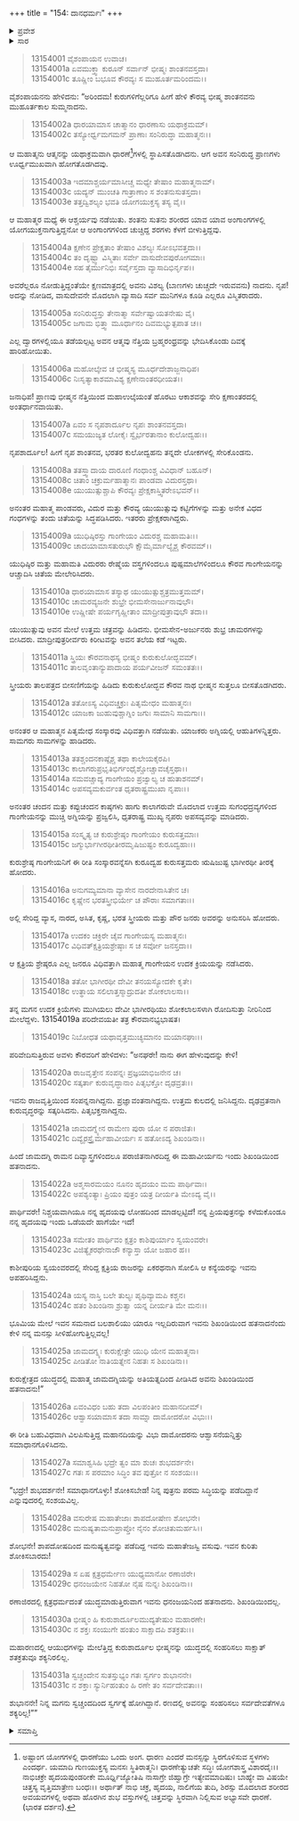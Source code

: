+++
title = "154: ದಾನಧರ್ಮಃ"
+++

<details><summary>ಪ್ರವೇಶ</summary>


।।   ಓಂ ಓಂ ನಮೋ ನಾರಾಯಣಾಯ।।   ಶ್ರೀ ವೇದವ್ಯಾಸಾಯ ನಮಃ ।।

ಶ್ರೀ ಕೃಷ್ಣದ್ವೈಪಾಯನ ವೇದವ್ಯಾಸ ವಿರಚಿತ  

**ಶ್ರೀ ಮಹಾಭಾರತ**

**ಅನುಶಾಸನ ಪರ್ವ**

**ಭೀಷ್ಮಸ್ವರ್ಗಾರೋಹಣ ಪರ್ವ**

**ಅಧ್ಯಾಯ 154**


</details>

<details><summary>ಸಾರ</summary>

ಭೀಷ್ಮನ ಪ್ರಾಣತ್ಯಾಗ (1-7). ಭೀಷ್ಮನ ದಹನ ಸಂಸ್ಕಾರ ಮತ್ತು ಜಲತರ್ಪಣ (8-17). ದುಃಖಿಸುತ್ತಿದ್ದ ಗಂಗೆಯನ್ನು ವಾಸುದೇವ ಕೃಷ್ಣನು ಸಮಾಧಾನಪಡಿಸಿದ್ದುದು (18-31).


</details>



> 13154001 ವೈಶಂಪಾಯನ ಉವಾಚ।  
13154001a ಏವಮುಕ್ತ್ವಾ ಕುರೂನ್ ಸರ್ವಾನ್ ಭೀಷ್ಮಃ ಶಾಂತನವಸ್ತದಾ।  
13154001c ತೂಷ್ಣೀಂ ಬಭೂವ ಕೌರವ್ಯಃ ಸ ಮುಹೂರ್ತಮರಿಂದಮ।।

ವೈಶಂಪಾಯನನು ಹೇಳಿದನು: “ಅರಿಂದಮ! ಕುರುಗಳಿಗೆಲ್ಲರಿಗೂ ಹೀಗೆ ಹೇಳಿ ಕೌರವ್ಯ ಭೀಷ್ಮ ಶಾಂತನವನು ಮುಹೂರ್ತಕಾಲ ಸುಮ್ಮನಾದನು.

> 13154002a ಧಾರಯಾಮಾಸ ಚಾತ್ಮಾನಂ ಧಾರಣಾಸು ಯಥಾಕ್ರಮಮ್।  
13154002c ತಸ್ಯೋರ್ಧ್ವಮಗಮನ್ ಪ್ರಾಣಾಃ ಸಂನಿರುದ್ಧಾ ಮಹಾತ್ಮನಃ।।

ಆ ಮಹಾತ್ಮನು ಆತ್ಮನನ್ನು ಯಥಾಕ್ರಮವಾಗಿ ಧಾರಣೆ[^1]ಗಳಲ್ಲಿ ಸ್ಥಾಪಿಸತೊಡಗಿದನು. ಆಗ ಅವನ ಸಂನಿರುದ್ಧ ಪ್ರಾಣಗಳು ಊರ್ಧ್ವಮುಖವಾಗಿ ಹೋಗತೊಡಗಿದವು.

> 13154003a ಇದಮಾಶ್ಚರ್ಯಮಾಸೀಚ್ಚ ಮಧ್ಯೇ ತೇಷಾಂ ಮಹಾತ್ಮನಾಮ್।  
13154003c ಯದ್ಯನ್ ಮುಂಚತಿ ಗಾತ್ರಾಣಾಂ ಸ ಶಂತನುಸುತಸ್ತದಾ।  
13154003e ತತ್ತದ್ವಿಶಲ್ಯಂ ಭವತಿ ಯೋಗಯುಕ್ತಸ್ಯ ತಸ್ಯ ವೈ।।

ಆ ಮಹಾತ್ಮರ ಮಧ್ಯೆ ಈ ಆಶ್ಚರ್ಯವು ನಡೆಯಿತು. ಶಂತನು ಸುತನು ಶರೀರದ ಯಾವ ಯಾವ ಅಂಗಾಂಗಗಳಲ್ಲಿ ಯೋಗಯುಕ್ತನಾಗುತ್ತಿದ್ದನೋ ಆ ಅಂಗಾಂಗಗಳಿಂದ ಚುಚ್ಚಿದ್ದ ಶರಗಳು ಕೆಳಗೆ ಬೀಳುತ್ತಿದ್ದವು.

> 13154004a ಕ್ಷಣೇನ ಪ್ರೇಕ್ಷತಾಂ ತೇಷಾಂ ವಿಶಲ್ಯಃ ಸೋಽಭವತ್ತದಾ।।  
13154004c ತಂ ದೃಷ್ಟ್ವಾ ವಿಸ್ಮಿತಾಃ ಸರ್ವೇ ವಾಸುದೇವಪುರೋಗಮಾಃ।  
13154004e ಸಹ ತೈರ್ಮುನಿಭಿಃ ಸರ್ವೈಸ್ತದಾ ವ್ಯಾಸಾದಿಭಿರ್ನೃಪ।।

ಅವರೆಲ್ಲರೂ ನೋಡುತ್ತಿದ್ದಂತೆಯೇ ಕ್ಷಣಮಾತ್ರದಲ್ಲಿ ಅವನು ವಿಶಲ್ಯ (ಬಾಣಗಳು ಚುಚ್ಚದೇ ಇರುವವನು) ನಾದನು. ನೃಪ! ಅದನ್ನು ನೋಡಿದ, ವಾಸುದೇವನೇ ಮೊದಲಾಗಿ ವ್ಯಾಸಾದಿ ಸರ್ವ ಮುನಿಗಳೂ ಕೂಡಿ ಎಲ್ಲರೂ ವಿಸ್ಮಿತರಾದರು.

> 13154005a ಸಂನಿರುದ್ಧಸ್ತು ತೇನಾತ್ಮಾ ಸರ್ವೇಷ್ವಾಯತನೇಷು ವೈ।  
13154005c ಜಗಾಮ ಭಿತ್ತ್ವಾ ಮೂರ್ಧಾನಂ ದಿವಮಭ್ಯುತ್ಪಪಾತ ಚ।।

ಎಲ್ಲ ದ್ವಾರಗಳಲ್ಲಿಯೂ ತಡೆಯಲ್ಪಟ್ಟ ಅವನ ಆತ್ಮವು ನೆತ್ತಿಯ ಬ್ರಹ್ಮರಂಧ್ರವನ್ನು ಭೇದಿಸಿಕೊಂಡು ದಿವಕ್ಕೆ ಹಾರಿಹೋಯಿತು.

> 13154006a ಮಹೋಲ್ಕೇವ ಚ ಭೀಷ್ಮಸ್ಯ ಮೂರ್ಧದೇಶಾಜ್ಜನಾಧಿಪ।  
13154006c ನಿಃಸೃತ್ಯಾಕಾಶಮಾವಿಶ್ಯ ಕ್ಷಣೇನಾಂತರಧೀಯತ।।

ಜನಾಧಿಪ! ಪ್ರಾಣವು ಭೀಷ್ಮನ ನೆತ್ತಿಯಿಂದ ಮಹಾಉಲ್ಕೆಯಂತೆ ಹೊರಟು ಆಕಾಶವನ್ನು ಸೇರಿ ಕ್ಷಣಾಂತರದಲ್ಲಿ ಅಂತರ್ಧಾನವಾಯಿತು.

> 13154007a ಏವಂ ಸ ನೃಪಶಾರ್ದೂಲ ನೃಪಃ ಶಾಂತನವಸ್ತದಾ।  
13154007c ಸಮಯುಜ್ಯತ ಲೋಕೈಃ ಸ್ವೈರ್ಭರತಾನಾಂ ಕುಲೋದ್ವಹಃ।।

ನೃಪಶಾರ್ದೂಲ! ಹೀಗೆ ನೃಪ ಶಾಂತನವ, ಭರತರ ಕುಲೋದ್ವಹನು ತನ್ನದೇ ಲೋಕಗಳಲ್ಲಿ ಸೇರಿಕೊಂಡನು.

> 13154008a ತತಸ್ತ್ವಾದಾಯ ದಾರೂಣಿ ಗಂಧಾಂಶ್ಚ ವಿವಿಧಾನ್ ಬಹೂನ್।  
13154008c ಚಿತಾಂ ಚಕ್ರುರ್ಮಹಾತ್ಮಾನಃ ಪಾಂಡವಾ ವಿದುರಸ್ತಥಾ।  
13154008e ಯುಯುತ್ಸುಶ್ಚಾಪಿ ಕೌರವ್ಯಃ ಪ್ರೇಕ್ಷಕಾಸ್ತ್ವಿತರೇಽಭವನ್।।

ಅನಂತರ ಮಹಾತ್ಮ ಪಾಂಡವರು, ವಿದುರ ಮತ್ತು ಕೌರವ್ಯ ಯುಯುತ್ಸುವು ಕಟ್ಟಿಗೆಗಳನ್ನು ಮತ್ತು ಅನೇಕ ವಿಧದ ಗಂಧಗಳನ್ನು ತಂದು ಚಿತೆಯನ್ನು ಸಿದ್ಧಪಡಿಸಿದರು. ಇತರರು ಪ್ರೇಕ್ಷಕರಾಗಿದ್ದರು.

> 13154009a ಯುಧಿಷ್ಠಿರಸ್ತು ಗಾಂಗೇಯಂ ವಿದುರಶ್ಚ ಮಹಾಮತಿಃ।।  
13154009c ಚಾದಯಾಮಾಸತುರುಭೌ ಕ್ಷೌಮೈರ್ಮಾಲ್ಯೈಶ್ಚ ಕೌರವಮ್।।

ಯುಧಿಷ್ಠಿರ ಮತ್ತು ಮಹಾಮತಿ ವಿದುರರು ರೇಷ್ಮೆಯ ವಸ್ತ್ರಗಳಿಂದಲೂ ಪುಷ್ಪಮಾಲೆಗಳಿಂದಲೂ ಕೌರವ ಗಾಂಗೇಯನನ್ನು ಆಚ್ಚಾದಿಸಿ ಚಿತೆಯ ಮೇಲೇರಿಸಿದರು.

> 13154010a ಧಾರಯಾಮಾಸ ತಸ್ಯಾಥ ಯುಯುತ್ಸುಶ್ಚತ್ರಮುತ್ತಮಮ್।  
13154010c ಚಾಮರವ್ಯಜನೇ ಶುಭ್ರೇ ಭೀಮಸೇನಾರ್ಜುನಾವುಭೌ।  
13154010e ಉಷ್ಣೀಷೇ ಪರ್ಯಗೃಹ್ಣೀತಾಂ ಮಾದ್ರೀಪುತ್ರಾವುಭೌ ತದಾ।।

ಯುಯುತ್ಸುವು ಅವನ ಮೇಲೆ ಉತ್ತಮ ಚತ್ರವನ್ನು ಹಿಡಿದನು. ಭೀಮಸೇನ-ಅರ್ಜುನರು ಶುಭ್ರ ಚಾಮರಗಳನ್ನು ಬೀಸಿದರು. ಮಾದ್ರೀಪುತ್ರರೀರ್ವರು ಕಿರೀಟವನ್ನು ಅವನ ತಲೆಯ ಕಡೆ ಇಟ್ಟರು.

> 13154011a ಸ್ತ್ರಿಯಃ ಕೌರವನಾಥಸ್ಯ ಭೀಷ್ಮಂ ಕುರುಕುಲೋದ್ಭವಮ್।  
13154011c ತಾಲವೃಂತಾನ್ಯುಪಾದಾಯ ಪರ್ಯವೀಜನ್ ಸಮಂತತಃ।।

ಸ್ತ್ರೀಯರು ತಾಲಪತ್ರದ ಬೀಸಣಿಗೆಯನ್ನು ಹಿಡಿದು ಕುರುಕುಲೋದ್ಭವ ಕೌರವ ನಾಥ ಭೀಷ್ಮನ ಸುತ್ತಲೂ ಬೀಸತೊಡಗಿದರು.

> 13154012a ತತೋಽಸ್ಯ ವಿಧಿವಚ್ಚಕ್ರುಃ ಪಿತೃಮೇಧಂ ಮಹಾತ್ಮನಃ।  
13154012c ಯಾಜಕಾ ಜುಹುವುಶ್ಚಾಗ್ನಿಂ ಜಗುಃ ಸಾಮಾನಿ ಸಾಮಗಾಃ।।

ಅನಂತರ ಆ ಮಹಾತ್ಮನ ಪಿತೃಮೇಧ ಸಂಸ್ಕಾರವು ವಿಧಿವತ್ತಾಗಿ ನಡೆಯಿತು. ಯಾಜಕರು ಅಗ್ನಿಯಲ್ಲಿ ಆಹುತಿಗಳನ್ನಿತ್ತರು. ಸಾಮಗರು ಸಾಮಗಳನ್ನು ಹಾಡಿದರು.

> 13154013a ತತಶ್ಚಂದನಕಾಷ್ಠೈಶ್ಚ ತಥಾ ಕಾಲೇಯಕೈರಪಿ।  
13154013c ಕಾಲಾಗರುಪ್ರಭೃತಿಭಿರ್ಗಂಧೈಶ್ಚೋಚ್ಚಾವಚೈಸ್ತಥಾ।।  
13154014a ಸಮವಚ್ಚಾದ್ಯ ಗಾಂಗೇಯಂ ಪ್ರಜ್ವಾಲ್ಯ ಚ ಹುತಾಶನಮ್।  
13154014c ಅಪಸವ್ಯಮಕುರ್ವಂತ ಧೃತರಾಷ್ಟ್ರಮುಖಾ ನೃಪಾಃ।।

ಅನಂತರ ಚಂದನ ಮತ್ತು ಕಪ್ಪುಚಂದನ ಕಾಷ್ಠಗಳು ಹಾಗು ಕಾಲಾಗರುವೇ ಮೊದಲಾದ ಉತ್ತಮ ಸುಗಂಧದ್ರವ್ಯಗಳಿಂದ ಗಾಂಗೇಯನನ್ನು ಮುಚ್ಚಿ ಅಗ್ನಿಯನ್ನು ಪ್ರಜ್ವಲಿಸಿ, ಧೃತರಾಷ್ಟ್ರ ಮುಖ್ಯ ನೃಪರು ಅಪಸವ್ಯವನ್ನು ಮಾಡಿದರು.

> 13154015a ಸಂಸ್ಕೃತ್ಯ ಚ ಕುರುಶ್ರೇಷ್ಠಂ ಗಾಂಗೇಯಂ ಕುರುಸತ್ತಮಾಃ।  
13154015c ಜಗ್ಮುರ್ಭಾಗೀರಥೀತೀರಮೃಷಿಜುಷ್ಟಂ ಕುರೂದ್ವಹಾಃ।।

ಕುರುಶ್ರೇಷ್ಠ ಗಾಂಗೇಯನಿಗೆ ಈ ರೀತಿ ಸಂಸ್ಕಾರವನ್ನೆಸಗಿ ಕುರೂದ್ವಹ ಕುರುಸತ್ತಮರು ಋಷಿಜುಷ್ಟ ಭಾಗೀರಥೀ ತೀರಕ್ಕೆ ಹೋದರು.

> 13154016a ಅನುಗಮ್ಯಮಾನಾ ವ್ಯಾಸೇನ ನಾರದೇನಾಸಿತೇನ ಚ।  
13154016c ಕೃಷ್ಣೇನ ಭರತಸ್ತ್ರೀಭಿರ್ಯೇ ಚ ಪೌರಾಃ ಸಮಾಗತಾಃ।।

ಅಲ್ಲಿ ಸೇರಿದ್ದ ವ್ಯಾಸ, ನಾರದ, ಅಸಿತ, ಕೃಷ್ಣ, ಭರತ ಸ್ತ್ರೀಯರು ಮತ್ತು ಪೌರ ಜನರು ಅವರನ್ನು ಅನುಸರಿಸಿ ಹೋದರು.

> 13154017a ಉದಕಂ ಚಕ್ರಿರೇ ಚೈವ ಗಾಂಗೇಯಸ್ಯ ಮಹಾತ್ಮನಃ।  
13154017c ವಿಧಿವತ್ಕ್ಷತ್ರಿಯಶ್ರೇಷ್ಠಾಃ ಸ ಚ ಸರ್ವೋ ಜನಸ್ತದಾ।।

ಆ ಕ್ಷತ್ರಿಯ ಶ್ರೇಷ್ಠರೂ ಎಲ್ಲ ಜನರೂ ವಿಧಿವತ್ತಾಗಿ ಮಹಾತ್ಮ ಗಾಂಗೇಯನ ಉದಕ ಕ್ರಿಯಯನ್ನು ನಡೆಸಿದರು.

> 13154018a ತತೋ ಭಾಗೀರಥೀ ದೇವೀ ತನಯಸ್ಯೋದಕೇ ಕೃತೇ।  
13154018c ಉತ್ಥಾಯ ಸಲಿಲಾತ್ತಸ್ಮಾದ್ರುದತೀ ಶೋಕಲಾಲಸಾ।।

ತನ್ನ ಮಗನ ಉದಕ ಕ್ರಿಯೆಗಳು ಮುಗಿಯಲು ದೇವೀ ಭಾಗೀರಥಿಯು ಶೋಕಲಾಲಸಳಾಗಿ ರೋದಿಸುತ್ತಾ ನೀರಿನಿಂದ ಮೇಲೆದ್ದಳು.
13154019a ಪರಿದೇವಯತೀ ತತ್ರ ಕೌರವಾನಭ್ಯಭಾಷತ।

> 13154019c ನಿಬೋಧತ ಯಥಾವೃತ್ತಮುಚ್ಯಮಾನಂ ಮಯಾನಘಾಃ।।

ಪರಿವೇದಿಸುತ್ತಿರುವ ಅವಳು ಕೌರವರಿಗೆ ಹೇಳಿದಳು: “ಅನಘರೇ! ನಾನು ಈಗ ಹೇಳುವುದನ್ನು ಕೇಳಿ!

> 13154020a ರಾಜವೃತ್ತೇನ ಸಂಪನ್ನಃ ಪ್ರಜ್ಞಯಾಭಿಜನೇನ ಚ।  
13154020c ಸತ್ಕರ್ತಾ ಕುರುವೃದ್ಧಾನಾಂ ಪಿತೃಭಕ್ತೋ ದೃಢವ್ರತಃ।।

ಇವನು ರಾಜವೃತ್ತಿಯಿಂದ ಸಂಪನ್ನನಾಗಿದ್ದನು. ಪ್ರಜ್ಞಾವಂತನಾಗಿದ್ದನು. ಉತ್ತಮ ಕುಲದಲ್ಲಿ ಜನಿಸಿದ್ದನು. ದೃಢವ್ರತನಾಗಿ ಕುರುವೃದ್ಧರನ್ನು ಸತ್ಕರಿಸಿದನು. ಪಿತೃಭಕ್ತನಾಗಿದ್ದನು.

> 13154021a ಜಾಮದಗ್ನ್ಯೇನ ರಾಮೇಣ ಪುರಾ ಯೋ ನ ಪರಾಜಿತಃ।  
13154021c ದಿವ್ಯೈರಸ್ತ್ರೈರ್ಮಹಾವೀರ್ಯಃ ಸ ಹತೋಽದ್ಯ ಶಿಖಂಡಿನಾ।।

ಹಿಂದೆ ಜಾಮದಗ್ನಿ ರಾಮನ ದಿವ್ಯಾಸ್ತ್ರಗಳಿಂದಲೂ ಪರಾಜಿತನಾಗಿರದಿದ್ದ ಈ ಮಹಾವೀರ್ಯನು ಇಂದು ಶಿಖಂಡಿಯಿಂದ ಹತನಾದನು.

> 13154022a ಅಶ್ಮಸಾರಮಯಂ ನೂನಂ ಹೃದಯಂ ಮಮ ಪಾರ್ಥಿವಾಃ।  
13154022c ಅಪಶ್ಯಂತ್ಯಾಃ ಪ್ರಿಯಂ ಪುತ್ರಂ ಯತ್ರ ದೀರ್ಯತಿ ಮೇಽದ್ಯ ವೈ।।

ಪಾರ್ಥಿವರೇ! ನಿಶ್ಚಯವಾಗಿಯೂ ನನ್ನ ಹೃದಯವು ಲೋಹದಿಂದ ಮಾಡಲ್ಪಟ್ಟಿದೆ! ನನ್ನ ಪ್ರಿಯಪುತ್ರನನ್ನು ಕಳೆದುಕೊಂಡೂ ನನ್ನ ಹೃದಯವು ಇಂದು ಒಡೆಯದೇ ಹಾಗೆಯೇ ಇದೆ!

> 13154023a ಸಮೇತಂ ಪಾರ್ಥಿವಂ ಕ್ಷತ್ರಂ ಕಾಶಿಪುರ್ಯಾಂ ಸ್ವಯಂವರೇ।  
13154023c ವಿಜಿತ್ಯೈಕರಥೇನಾಜೌ ಕನ್ಯಾಸ್ತಾ ಯೋ ಜಹಾರ ಹ।।

ಕಾಶೀಪುರಿಯ ಸ್ವಯಂವರದಲ್ಲಿ ಸೇರಿದ್ದ ಕ್ಷತ್ರಿಯ ರಾಜರನ್ನು ಏಕರಥನಾಗಿ ಸೋಲಿಸಿ ಆ ಕನ್ಯೆಯರನ್ನು ಇವನು ಅಪಹರಿಸಿದ್ದನು.

> 13154024a ಯಸ್ಯ ನಾಸ್ತಿ ಬಲೇ ತುಲ್ಯಃ ಪೃಥಿವ್ಯಾಮಪಿ ಕಶ್ಚನ।  
13154024c ಹತಂ ಶಿಖಂಡಿನಾ ಶ್ರುತ್ವಾ ಯನ್ನ ದೀರ್ಯತಿ ಮೇ ಮನಃ।।

ಭೂಮಿಯ ಮೇಲೆ ಇವನ ಸಮನಾದ ಬಲಶಾಲಿಯು ಯಾರೂ ಇಲ್ಲದಿರುವಾಗ ಇವನು ಶಿಖಂಡಿಯಿಂದ ಹತನಾದನೆಂದು ಕೇಳಿ ನನ್ನ ಮನಸ್ಸು ಸೀಳಿಹೋಗುತ್ತಿಲ್ಲವಲ್ಲ!

> 13154025a ಜಾಮದಗ್ನ್ಯಃ ಕುರುಕ್ಷೇತ್ರೇ ಯುಧಿ ಯೇನ ಮಹಾತ್ಮನಾ।  
13154025c ಪೀಡಿತೋ ನಾತಿಯತ್ನೇನ ನಿಹತಃ ಸ ಶಿಖಂಡಿನಾ।।

ಕುರುಕ್ಷೇತ್ರದ ಯುದ್ಧದಲ್ಲಿ ಮಹಾತ್ಮ ಜಾಮದಗ್ನಿಯನ್ನು ಅತಿಯತ್ನದಿಂದ ಪೀಡಿಸಿದ ಅವನು ಶಿಖಂಡಿಯಿಂದ ಹತನಾದನು!”

> 13154026a ಏವಂವಿಧಂ ಬಹು ತದಾ ವಿಲಪಂತೀಂ ಮಹಾನದೀಮ್।  
13154026c ಆಶ್ವಾಸಯಾಮಾಸ ತದಾ ಸಾಮ್ನಾ ದಾಮೋದರೋ ವಿಭುಃ।।

ಈ ರೀತಿ ಬಹುವಿಧವಾಗಿ ವಿಲಪಿಸುತ್ತಿದ್ದ ಮಹಾನದಿಯನ್ನು ವಿಭು ದಾಮೋದರನು ಆಶ್ವಾಸನೆಯನ್ನಿತ್ತು ಸಮಾಧಾನಗೊಳಿಸಿದನು.

> 13154027a ಸಮಾಶ್ವಸಿಹಿ ಭದ್ರೇ ತ್ವಂ ಮಾ ಶುಚಃ ಶುಭದರ್ಶನೇ।  
13154027c ಗತಃ ಸ ಪರಮಾಂ ಸಿದ್ಧಿಂ ತವ ಪುತ್ರೋ ನ ಸಂಶಯಃ।।

“ಭದ್ರೇ! ಶುಭದರ್ಶನೇ! ಸಮಾಧಾನಗೊಳ್ಳು! ಶೋಕಿಸಬೇಡ! ನಿನ್ನ ಪುತ್ರನು  ಪರಮ ಸಿದ್ಧಿಯನ್ನು ಪಡೆದಿದ್ದಾನೆ ಎನ್ನುವುದರಲ್ಲಿ ಸಂಶಯವಿಲ್ಲ.

> 13154028a ವಸುರೇಷ ಮಹಾತೇಜಾಃ ಶಾಪದೋಷೇಣ ಶೋಭನೇ।  
13154028c ಮನುಷ್ಯತಾಮನುಪ್ರಾಪ್ತೋ ನೈನಂ ಶೋಚಿತುಮರ್ಹಸಿ।।

ಶೋಭನೇ! ಶಾಪದೋಷದಿಂದ ಮನುಷ್ಯತ್ವವನ್ನು ಪಡೆದಿದ್ದ ಇವನು ಮಹಾತೇಜಸ್ವಿ ವಸುವು. ಇವನ ಕುರಿತು ಶೋಕಿಸಬಾರದು!

> 13154029a ಸ ಏಷ ಕ್ಷತ್ರಧರ್ಮೇಣ ಯುಧ್ಯಮಾನೋ ರಣಾಜಿರೇ।  
13154029c ಧನಂಜಯೇನ ನಿಹತೋ ನೈಷ ನುನ್ನಃ ಶಿಖಂಡಿನಾ।।

ರಣಾಜಿರದಲ್ಲಿ ಕ್ಷತ್ರಧರ್ಮದಂತೆ ಯುದ್ಧಮಾಡುತ್ತಿರುವಾಗ ಇವನು ಧನಂಜಯನಿಂದ ಹತನಾದನು. ಶಿಖಂಡಿಯಿಂದಲ್ಲ.

> 13154030a ಭೀಷ್ಮಂ ಹಿ ಕುರುಶಾರ್ದೂಲಮುದ್ಯತೇಷುಂ ಮಹಾರಣೇ।  
13154030c ನ ಶಕ್ತಃ ಸಂಯುಗೇ ಹಂತುಂ ಸಾಕ್ಷಾದಪಿ ಶತಕ್ರತುಃ।।

ಮಹಾರಣದಲ್ಲಿ ಆಯುಧಗಳನ್ನು ಮೇಲೆತ್ತಿದ್ದ ಕುರುಶಾರ್ದೂಲ ಭೀಷ್ಮನನ್ನು ಯುದ್ಧದಲ್ಲಿ ಸಂಹರಿಸಲು ಸಾಕ್ಷಾತ್ ಶತಕ್ರತುವೂ ಶಕ್ಯನಿರಲಿಲ್ಲ.

> 13154031a ಸ್ವಚ್ಚಂದೇನ ಸುತಸ್ತುಭ್ಯಂ ಗತಃ ಸ್ವರ್ಗಂ ಶುಭಾನನೇ।  
13154031c ನ ಶಕ್ತಾಃ ಸ್ಯುರ್ನಿಹಂತುಂ ಹಿ ರಣೇ ತಂ ಸರ್ವದೇವತಾಃ।।

ಶುಭಾನನೇ! ನಿನ್ನ ಮಗನು ಸ್ವಚ್ಚಂದದಿಂದ ಸ್ವರ್ಗಕ್ಕೆ ಹೋಗಿದ್ದಾನೆ. ರಣದಲ್ಲಿ ಅವನನ್ನು ಸಂಹರಿಸಲು ಸರ್ವದೇವತೆಗಳೂ ಶಕ್ಯರಿಲ್ಲ!””



<details><summary>ಸಮಾಪ್ತಿ</summary>


ಇತಿ ಶ್ರೀಮಹಾಭಾರತೇ ಅನುಶಾಸನಪರ್ವಣಿ ಭೀಷ್ಮಸ್ವರ್ಗಾರೋಹಣಪರ್ವಣಿ ಭೀಷ್ಮಮುಕ್ತಿರ್ನಾಮ ಚತುಃಪಂಚಾಶತ್ಯಧಿಕಶತತಮೋಽಧ್ಯಾಯಃ।।  
ಇದು ಶ್ರೀಮಹಾಭಾರತದಲ್ಲಿ ಅನುಶಾಸನಪರ್ವದಲ್ಲಿ ಭೀಷ್ಮಸ್ವರ್ಗಾರೋಹಣಪರ್ವದಲ್ಲಿ ಭೀಷ್ಮಮುಕ್ತಿ ಎನ್ನುವ ನೂರಾಐವತ್ನಾಲ್ಕನೇ ಅಧ್ಯಾಯವು.  
ಇತಿ ಶ್ರೀ ಮಹಾಭಾರತೇ ಅನುಶಾಸನಪರ್ವಣಿ ಭೀಷ್ಮಸ್ವರ್ಗಾರೋಹಣಪರ್ವಃ।  
ಇದು ಶ್ರೀ ಮಹಾಭಾರತದಲ್ಲಿ ಅನುಶಾಸನಪರ್ವದಲ್ಲಿ ಭೀಷ್ಮಸ್ವರ್ಗಾರೋಹಣಪರ್ವವು।  
ಇತಿ ಶ್ರೀ ಮಹಾಭಾರತೇ ಅನುಶಾಸನಪರ್ವಃ।।  
ಇದು ಶ್ರೀ ಮಹಾಭಾರತದಲ್ಲಿ ಅನುಶಾಸನಪರ್ವವು।।  
ಇದೂವರೆಗಿನ ಒಟ್ಟು ಮಹಾಪರ್ವಗಳು – ೧3/18, ಉಪಪರ್ವಗಳು-88/100, ಅಧ್ಯಾಯಗಳು-1835/1995, ಶ್ಲೋಕಗಳು-69407/73784.

***

ಸ್ವಸ್ತಿಪ್ರಜಾಭ್ಯಃ ಪರಿಪಾಲಯಂತಾಮ್
ನ್ಯಾಯೇನ ಮಾರ್ಗೇಣ ಮಹೀಂ ಮಹೀಶಾಃ।  
ಗೋಬ್ರಾಹ್ಮಣೇಭ್ಯಃ ಶುಭಮಸ್ತು ನಿತ್ಯಂ
ಲೋಕಾಃ ಸಮಸ್ತಾಃ ಸುಖಿನೋ ಭವಂತು।।  
ಕಾಲೇ ವರ್ಷತು ಪರ್ಜನ್ಯಃ ಪೃಥಿವೀ ಸಸ್ಯಶಾಲಿನೀ।  
ದೇಶೋಽಯಂ ಕ್ಷೋಭರಹಿತೋ ಬ್ರಾಹ್ಮಣಾಃ ಸಂತು ನಿರ್ಭಯಾಃ।।  
ಅಪುತ್ರಾಃ ಪುತ್ರಿಣಃ ಸಂತು ಪುತ್ರಿಣಃ ಸಂತು ಪೌತ್ರಿಣಃ।  
ಅಧನಾಃ ಸಧನಾಃ ಸಂತು ಜೀವಂತು ಶರದಾಂ ಶತಮ್।।  
ಕಾಯೇನ ವಾಚಾ ಮನಸೇಂದ್ರಿಯೈರ್ವಾ
ಬುದ್ಧ್ಯಾತ್ಮನಾ ವಾ ಪ್ರಕೃತೇಃ ಸ್ವಭಾವಾತ್।  
ಕರೋಮಿ ಯದ್ಯತ್ಸಕಲಂ ಪರಸ್ಮೈ
ನಾರಾಯಣಾಯೇತಿ ಸಮರ್ಪಯಾಮಿ।।  
ಯದಕ್ಷರಪದಭ್ರಷ್ಟಂ ಮಾತ್ರಾಹೀನಂ ತು ಯದ್ಭವೇತ್।  
ತತ್ಸರ್ವಂ ಕ್ಷಮ್ಯತಾಂ ದೇವ ನಾರಾಯಣ ನಮೋಽಸ್ತು ತೇ।।  
।।   ಹರಿಃ ಓಂ ಕೃಷ್ಣಾರ್ಪಣಮಸ್ತು ।।
***

</details>

[^1]: ಅಷ್ಟಾಂಗ ಯೋಗಗಳಲ್ಲಿ ಧಾರಣೆಯು ಒಂದು ಅಂಗ. ಧಾರಣ ಎಂದರೆ ಮನಸ್ಸನ್ನು ಸ್ಥಿರಗೊಳಿಸುವ ಸ್ಥಳಗಳು ಎಂದರ್ಥ. ಯಮಾದಿ ಗುಣಯುಕ್ತಸ್ಯ ಮನಸಃ ಸ್ಥಿತಿರಾತ್ಮನಿ।   ಧಾರಣೇತ್ಯುಚತೇ ಸದ್ಧಿಃ ಯೋಗಶಾಸ್ತ್ರ ವಿಶಾರದೈಃ।।   ನಾಭಿಚಕ್ರೇ ಹೃದಯಪುಂಡರೀಕೇ ಮೂರ್ಧ್ನಿಜ್ಯೋತಿಷಿ ನಾಸಾಗ್ರೇ ಜಿಹ್ವಾಗ್ರೇ ಇತ್ಯೇವಮಾದಿಷು।   ಬಾಹ್ಯೇ ವಾ ವಿಷಯೇ ಚಿತ್ತಸ್ಯ ವೃತ್ತಿಮಾತ್ರೇಣ ಬಂಧಃ।।   ಅರ್ಥಾತ್ ನಾಭಿ ಚಕ್ರ, ಹೃದಯ, ನಾಲಿಗೆಯ ತುದಿ, ಶಿರಸ್ಸು ಮೊದಲಾದ ಶರೀರದ ಅವಯವಗಳಲ್ಲಿ ಅಥವಾ ಹೊರಗಿನ ಶುಭ ವಸ್ತುಗಳಲ್ಲಿ ಚಿತ್ತವನ್ನು ಸ್ಥಿರವಾಗಿ ನಿಲ್ಲಿಸುವ ಅಭ್ಯಾಸವೇ ಧಾರಣೆ. (ಭಾರತ ದರ್ಶನ).

